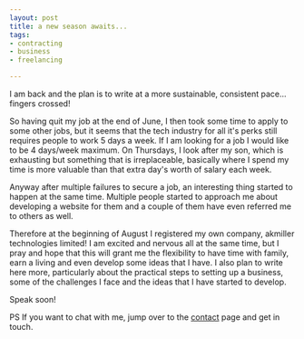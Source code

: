 ```yaml
---
layout: post
title: a new season awaits...
tags:
- contracting
- business
- freelancing

---
```

I am back and the plan is to write at a more sustainable, consistent pace... fingers crossed!

So having quit my job at the end of June, I then took some time to apply to some other jobs, but it seems that the tech industry for all it's perks still requires people to work 5 days a week. If I am looking for a job I would like to be 4 days/week maximum. On Thursdays, I look after my son, which is exhausting but something that is irreplaceable, basically where I spend my time is more valuable than that extra day's worth of salary each week.

Anyway after multiple failures to secure a job, an interesting thing started to happen at the same time. Multiple people started to approach me about developing a website for them and a couple of them have even referred me to others as well.

Therefore at the beginning of August I registered my own company, akmiller technologies limited! I am excited and nervous all at the same time, but I pray and hope that this will grant me the flexibility to have time with family, earn a living and even develop some ideas that I have. I also plan to write here more, particularly about the practical steps to setting up a business, some of the challenges I face and the ideas that I have started to develop.

Speak soon!

PS If you want to chat with me, jump over to the [contact](/contact "contact") page and get in touch.